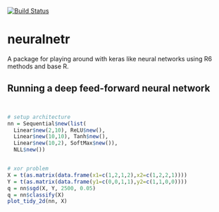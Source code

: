 [![Build Status](https://travis-ci.org/frhl/neuralnetr.svg?branch=master)](https://travis-ci.org/frhl/neuralnetr)

# neuralnetr

A package for playing around with keras like neural networks using R6 methods and base R.

## Running a deep feed-forward neural network

```R


# setup architecture
nn = Sequential$new(list(
  Linear$new(2,10), ReLU$new(),
  Linear$new(10,10), Tanh$new(),
  Linear$new(10,2), SoftMax$new()),
  NLL$new())


# xor problem
X = t(as.matrix(data.frame(x1=c(1,2,1,2),x2=c(1,2,2,1))))
Y = t(as.matrix(data.frame(y1=c(0,0,1,1),y2=c(1,1,0,0))))
q = nn$sgd(X, Y, 2500, 0.05)
q = nn$classify(X)
plot_tidy_2d(nn, X)


```



